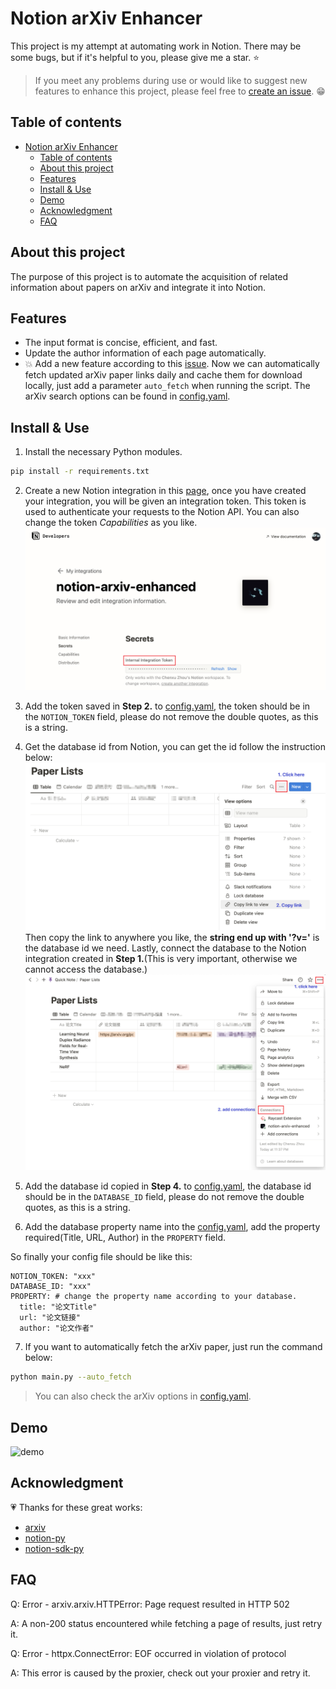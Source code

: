 # Notion arXiv Enhancer

This project is my attempt at automating work in Notion. There may be some bugs, but if it's helpful to you, please give me a star. ⭐️

> If you meet any problems during use or would like to suggest new features to enhance this project, please feel free to [create an issue](https://github.com/Xuer04/notion-arxiv-enhancer/issues/new). 😁

## Table of contents

<!--toc:start-->
- [Notion arXiv Enhancer](#notion-arxiv-enhancer)
  - [Table of contents](#table-of-contents)
  - [About this project](#about-this-project)
  - [Features](#features)
  - [Install & Use](#install-use)
  - [Demo](#demo)
  - [Acknowledgment](#acknowledgment)
  - [FAQ](#faq)
<!--toc:end-->

## About this project

The purpose of this project is to automate the acquisition of related information about papers on arXiv and integrate it into Notion.

## Features

- The input format is concise, efficient, and fast.
- Update the author information of each page automatically.
- 💥 Add a new feature according to this [issue](https://github.com/Xuer04/notion-arxiv-enhancer/issues/1). Now we can automatically fetch updated arXiv paper links daily and cache them for download locally, just add a parameter `auto_fetch` when running the script. The arXiv search options can be found in [config.yaml](./config.yaml).

## Install & Use

1. Install the necessary Python modules.

  ```sh
  pip install -r requirements.txt
  ```

2. Create a new Notion integration in this [page](https://www.notion.com/my-integrations), once you have created your integration, you will be given an integration token. This token is used to authenticate your requests to the Notion API. You can also change the token *Capabilities* as you like.
  ![screenshot1](./asserts/screenshot1.png)

3. Add the token saved in **Step 2.** to [config.yaml](./config.yaml), the token should be in the `NOTION_TOKEN` field, please do not remove the double quotes, as this is a string.

4. Get the database id from Notion, you can get the id follow the instruction below:
  ![screenshot2](./asserts/screenshot2.png)
  Then copy the link to anywhere you like, the **string end up with '?v='** is the database id we need. Lastly, connect the database to the Notion integration created in **Step 1.**(This is very important, otherwise we cannot access the database.)
  ![screenshot3](./asserts/screenshot3.png)

5. Add the database id copied in **Step 4.** to [config.yaml](./config.yaml), the database id should be in the `DATABASE_ID` field, please do not remove the double quotes, as this is a string.

6. Add the database property name into the [config.yaml](./config.yaml), add the property required(Title, URL, Author) in the `PROPERTY` field.
  
  So finally your config file should be like this:

  ```
NOTION_TOKEN: "xxx"
DATABASE_ID: "xxx"
PROPERTY: # change the property name according to your database.
    title: "论文Title"
    url: "论文链接"
    author: "论文作者"
  ```

7. If you want to automatically fetch the arXiv paper, just run the command below:

  ```sh
  python main.py --auto_fetch
  ```

  > You can also check the arXiv options in [config.yaml](./config.yaml).

## Demo

![demo](./asserts/demo.gif)

## Acknowledgment

💗 Thanks for these great works:

- [arxiv](https://github.com/lukasschwab/arxiv.py)
- [notion-py](https://github.com/jamalex/notion-py)
- [notion-sdk-py](https://github.com/ramnes/notion-sdk-py)

## FAQ

Q: Error - arxiv.arxiv.HTTPError: Page request resulted in HTTP 502

A: A non-200 status encountered while fetching a page of results, just retry it.

Q: Error - httpx.ConnectError: EOF occurred in violation of protocol

A: This error is caused by the proxier, check out your proxier and retry it.
